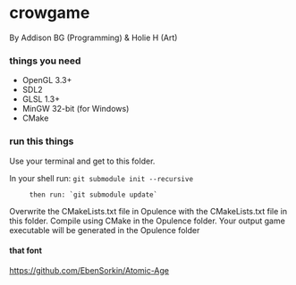 # crowgame

By Addison BG (Programming) & Holie H (Art)

### things you need
* OpenGL 3.3+
* SDL2
* GLSL 1.3+
* MinGW 32-bit (for Windows)
* CMake

### run this things
Use your terminal and get to this folder. 

In your shell run: `git submodule init --recursive`

         then run: `git submodule update`

Overwrite the CMakeLists.txt file in Opulence with the CMakeLists.txt file in this folder.
Compile using CMake in the Opulence folder. Your output game executable will be generated
in the Opulence folder

#### that font
https://github.com/EbenSorkin/Atomic-Age
